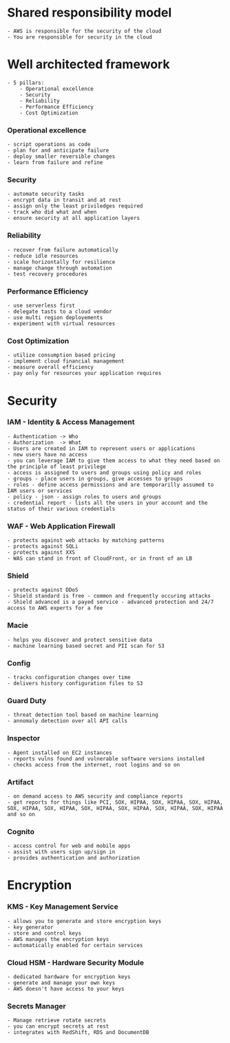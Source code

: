 # Shared responsibility model
```
- AWS is responsible for the security of the cloud 
- You are responsible for security in the cloud 
```



# Well architected framework

```
- 5 pillars:
    - Operational excellence
    - Security
    - Reliability
    - Performance Efficiency
    - Cost Optimization
```

### Operational excellence
```
- script operations as code
- plan for and anticipate failure
- deploy smaller reversible changes
- learn from failure and refine
```

### Security
```
- automate security tasks
- encrypt data in transit and at rest
- assign only the least priviledges required 
- track who did what and when
- ensure security at all application layers 
```

### Reliability
```
- recover from failure automatically
- reduce idle resources 
- scale horizontally for resilience 
- manage change through automation
- test recovery procedures 
```

### Performance Efficiency
```
- use serverless first
- delegate tasts to a cloud vendor
- use multi region deployements 
- experiment with virtual resources 
```

### Cost Optimization
```
- utilize consumption based pricing 
- implement cloud financial management 
- measure overall efficiency
- pay only for resources your application requires 
```



# Security
### IAM - Identity & Access Management
```
- Authentication -> Who
- Authorization  -> What
- Users are created in IAM to represent users or applications 
- new users have no access 
- you can leverage IAM to give them access to what they need based on the principle of least privilege
- access is assigned to users and groups using policy and roles 
- groups - place users in groups, give accesses to groups 
- roles - define access permissions and are temporarilly assumed to IAM users or services 
- policy - json - assign roles to users and groups 
- credential report - lists all the users in your account and the status of their various credentials
```

### WAF - Web Application Firewall
```
- protects against web attacks by matching patterns 
- protects against SQLi
- protects against XXS
- WAS can stand in front of CloudFront, or in front of an LB
```

### Shield
```
- protects against DDoS
- Shield standard is free - common and frequently occuring attacks 
- Shield advanced is a payed service - advanced protection and 24/7 access to AWS experts for a fee
```

### Macie
```
- helps you discover and protect sensitive data 
- machine learning based secret and PII scan for S3
```

### Config
```
- tracks configuration changes over time 
- delivers history configuration files to S3
```

### Guard Duty
```
- threat detection tool based on machine learning 
- annomaly detection over all API calls
```

### Inspector
```
- Agent installed on EC2 instances 
- reports vulns found and vulnerable software versions installed
- checks access from the internet, root logins and so on
```

### Artifact
```
- on demand access to AWS security and compliance reports 
- get reports for things like PCI, SOX, HIPAA, SOX, HIPAA, SOX, HIPAA, SOX, HIPAA, SOX, HIPAA, SOX, HIPAA, SOX, HIPAA, SOX, HIPAA, SOX, HIPAA and so on
```

### Cognito
```
- access control for web and mobile apps 
- assist with users sign up/sign in
- provides authentication and authorization 
```



# Encryption
### KMS - Key Management Service
```
- allows you to generate and store encryption keys 
- key generator 
- store and control keys
- AWS manages the encryption keys 
- automatically enabled for certain services
```

### Cloud HSM - Hardware Security Module
```
- dedicated hardware for encryption keys 
- generate and manage your own keys 
- AWS doesn't have access to your keys
```

### Secrets Manager
```
- Manage retrieve rotate secrets 
- you can encrypt secrets at rest
- integrates with RedShift, RDS and DocumentDB
```
